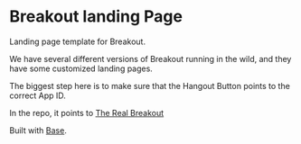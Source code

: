 # Breakout landing Page

Landing page template for Breakout.

We have several different versions of Breakout running in the wild, and they have some customized landing pages. 

The biggest step here is to make sure that the Hangout Button points to the correct App ID.

In the repo, it points to [The Real Breakout](https://breakout.media.mit.edu)

Built with [Base](http://getbase.org).
